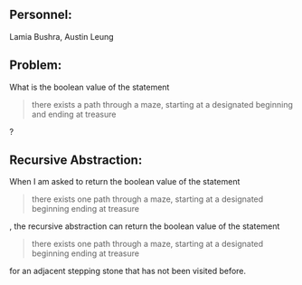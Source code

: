 ## Personnel: 
Lamia Bushra, Austin Leung

## Problem: 
What is the boolean value of the statement

>there exists a path through a maze, starting at a designated beginning and ending at treasure

?

## Recursive Abstraction: 
When I am asked to return the boolean value of the statement 

>there exists one path through a maze, starting at a designated beginning ending at treasure 

, the recursive abstraction can return the boolean value of the statement 

>there exists one path through a maze, starting at a designated beginning ending at treasure

for an adjacent stepping stone that has not been visited before.
